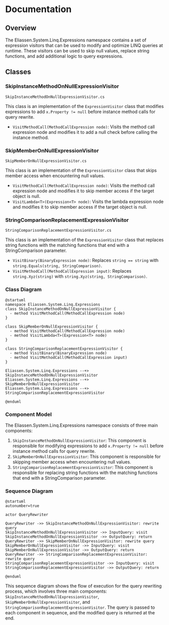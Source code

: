 # Documentation

## Overview

The Eliassen.System.Linq.Expressions namespace contains a set of expression visitors that can be used to modify and optimize LINQ queries at runtime. These visitors can be used to skip null values, replace string functions, and add additional logic to query expressions.

## Classes

### SkipInstanceMethodOnNullExpressionVisitor

```SkipInstanceMethodOnNullExpressionVisitor.cs```

This class is an implementation of the `ExpressionVisitor` class that modifies expressions to add `x.Property != null` before instance method calls for query rewrite.

* `VisitMethodCall(MethodCallExpression node)`: Visits the method call expression node and modifies it to add a null check before calling the instance method.

### SkipMemberOnNullExpressionVisitor

```SkipMemberOnNullExpressionVisitor.cs```

This class is an implementation of the `ExpressionVisitor` class that skips member access when encountering null values.

* `VisitMethodCall(MethodCallExpression node)`: Visits the method call expression node and modifies it to skip member access if the target object is null.
* `VisitLambda<T>(Expression<T> node)`: Visits the lambda expression node and modifies it to skip member access if the target object is null.

### StringComparisonReplacementExpressionVisitor

```StringComparisonReplacementExpressionVisitor.cs```

This class is an implementation of the `ExpressionVisitor` class that replaces string functions with the matching functions that end with a StringComparison parameter.

* `VisitBinary(BinaryExpression node)`: Replaces `string == string` with `string.Equals(string, StringComparison)`.
* `VisitMethodCall(MethodCallExpression input)`: Replaces `string.Xyz(string)` with `string.Xyz(string, StringComparison)`.

### Class Diagram

```plantuml
@startuml
namespace Eliassen.System.Linq.Expressions
class SkipInstanceMethodOnNullExpressionVisitor {
  - method VisitMethodCall(MethodCallExpression node)
}

class SkipMemberOnNullExpressionVisitor {
  - method VisitMethodCall(MethodCallExpression node)
  - method VisitLambda<T>(Expression<T> node)
}

class StringComparisonReplacementExpressionVisitor {
  - method VisitBinary(BinaryExpression node)
  - method VisitMethodCall(MethodCallExpression input)
}

Eliassen.System.Linq.Expressions --+> SkipInstanceMethodOnNullExpressionVisitor
Eliassen.System.Linq.Expressions --+> SkipMemberOnNullExpressionVisitor
Eliassen.System.Linq.Expressions --+> StringComparisonReplacementExpressionVisitor

@enduml
```

### Component Model

The Eliassen.System.Linq.Expressions namespace consists of three main components:

1. `SkipInstanceMethodOnNullExpressionVisitor`: This component is responsible for modifying expressions to add `x.Property != null` before instance method calls for query rewrite.
2. `SkipMemberOnNullExpressionVisitor`: This component is responsible for skipping member access when encountering null values.
3. `StringComparisonReplacementExpressionVisitor`: This component is responsible for replacing string functions with the matching functions that end with a StringComparison parameter.

### Sequence Diagram

```plantuml
@startuml
autonumber=true

actor QueryRewriter

QueryRewriter ->> SkipInstanceMethodOnNullExpressionVisitor: rewrite query
SkipInstanceMethodOnNullExpressionVisitor ->> InputQuery: visit
SkipInstanceMethodOnNullExpressionVisitor ->> OutputQuery: return
QueryRewriter ->> SkipMemberOnNullExpressionVisitor: rewrite query
SkipMemberOnNullExpressionVisitor ->> InputQuery: visit
SkipMemberOnNullExpressionVisitor ->> OutputQuery: return
QueryRewriter ->> StringComparisonReplacementExpressionVisitor: rewrite query
StringComparisonReplacementExpressionVisitor ->> InputQuery: visit
StringComparisonReplacementExpressionVisitor ->> OutputQuery: return

@enduml
```

This sequence diagram shows the flow of execution for the query rewriting process, which involves three main components: `SkipInstanceMethodOnNullExpressionVisitor`, `SkipMemberOnNullExpressionVisitor`, and `StringComparisonReplacementExpressionVisitor`. The query is passed to each component in sequence, and the modified query is returned at the end.